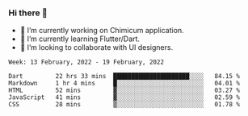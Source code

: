### Hi there 👋

<!--
**devcat37/devcat37** is a ✨ _special_ ✨ repository because its `README.md` (this file) appears on your GitHub profile.-->


- 🔭 I’m currently working on Chimicum application.
- 🌱 I’m currently learning Flutter/Dart.
- 👯 I’m looking to collaborate with UI designers.
<!-- - 🤔 I’m looking for help with ... -->

<!--START_SECTION:waka-->
```text
Week: 13 February, 2022 - 19 February, 2022

Dart         22 hrs 33 mins  █████████████████████░░░░   84.15 % 
Markdown     1 hr 4 mins     █░░░░░░░░░░░░░░░░░░░░░░░░   04.01 % 
HTML         52 mins         ▓░░░░░░░░░░░░░░░░░░░░░░░░   03.27 % 
JavaScript   41 mins         ▓░░░░░░░░░░░░░░░░░░░░░░░░   02.59 % 
CSS          28 mins         ▒░░░░░░░░░░░░░░░░░░░░░░░░   01.78 % 
```
<!--END_SECTION:waka-->
